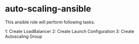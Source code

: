 # auto-scaling-ansible


This ansible role will perform following tasks:


1:  Create LoadBalancer
2:  Create Launch Configuration
3:  Create Autoscaling Group
